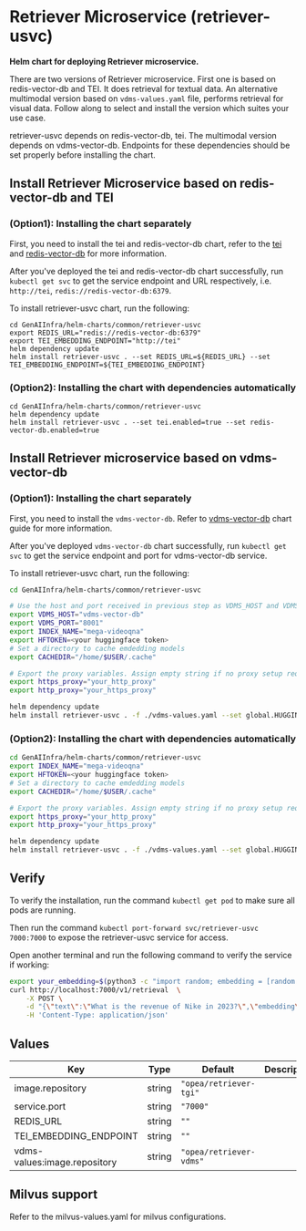 # Retriever Microservice (retriever-usvc)

**Helm chart for deploying Retriever microservice.**

There are two versions of Retriever microservice. First one is based on redis-vector-db and TEI. It does retrieval for textual data. An alternative multimodal version based on `vdms-values.yaml` file, performs retrieval for visual data. Follow along to select and install the version which suites your use case.

retriever-usvc depends on redis-vector-db, tei. The multimodal version depends on vdms-vector-db. Endpoints for these dependencies should be set properly before installing the chart.

## Install Retriever Microservice based on redis-vector-db and TEI

### (Option1): Installing the chart separately

First, you need to install the tei and redis-vector-db chart, refer to the [tei](../tei/README.md) and [redis-vector-db](../redis-vector-db/README.md) for more information.

After you've deployed the tei and redis-vector-db chart successfully, run `kubectl get svc` to get the service endpoint and URL respectively, i.e. `http://tei`, `redis://redis-vector-db:6379`.

To install retriever-usvc chart, run the following:

```console
cd GenAIInfra/helm-charts/common/retriever-usvc
export REDIS_URL="redis://redis-vector-db:6379"
export TEI_EMBEDDING_ENDPOINT="http://tei"
helm dependency update
helm install retriever-usvc . --set REDIS_URL=${REDIS_URL} --set TEI_EMBEDDING_ENDPOINT=${TEI_EMBEDDING_ENDPOINT}
```

### (Option2): Installing the chart with dependencies automatically

```console
cd GenAIInfra/helm-charts/common/retriever-usvc
helm dependency update
helm install retriever-usvc . --set tei.enabled=true --set redis-vector-db.enabled=true
```

## Install Retriever microservice based on vdms-vector-db

### (Option1): Installing the chart separately

First, you need to install the `vdms-vector-db`. Refer to [vdms-vector-db](../vdms-vector-db) chart guide for more information.

After you've deployed `vdms-vector-db` chart successfully, run `kubectl get svc` to get the service endpoint and port for vdms-vector-db service.

To install retriever-usvc chart, run the following:

```bash
cd GenAIInfra/helm-charts/common/retriever-usvc

# Use the host and port received in previous step as VDMS_HOST and VDMS_PORT.
export VDMS_HOST="vdms-vector-db"
export VDMS_PORT="8001"
export INDEX_NAME="mega-videoqna"
export HFTOKEN=<your huggingface token>
# Set a directory to cache emdedding models
export CACHEDIR="/home/$USER/.cache"

# Export the proxy variables. Assign empty string if no proxy setup required.
export https_proxy="your_http_proxy"
export http_proxy="your_https_proxy"

helm dependency update
helm install retriever-usvc . -f ./vdms-values.yaml --set global.HUGGINGFACEHUB_API_TOKEN=${HFTOKEN} --set indexName=${INDEX_NAME} --set global.cacheUseHostPath=${CACHEDIR} --set global.https_proxy=${https_proxy} --set global.http_proxy=${http_proxy}

```

### (Option2): Installing the chart with dependencies automatically

```bash
cd GenAIInfra/helm-charts/common/retriever-usvc
export INDEX_NAME="mega-videoqna"
export HFTOKEN=<your huggingface token>
# Set a directory to cache emdedding models
export CACHEDIR="/home/$USER/.cache"

# Export the proxy variables. Assign empty string if no proxy setup required.
export https_proxy="your_http_proxy"
export http_proxy="your_https_proxy"

helm dependency update
helm install retriever-usvc . -f ./vdms-values.yaml --set global.HUGGINGFACEHUB_API_TOKEN=${HFTOKEN} --set indexName=${INDEX_NAME} --set global.cacheUseHostPath=${CACHEDIR} --set vdms-vector-db.enabled=true --set global.https_proxy=${https_proxy} --set global.http_proxy=${http_proxy}
```

## Verify

To verify the installation, run the command `kubectl get pod` to make sure all pods are running.

Then run the command `kubectl port-forward svc/retriever-usvc 7000:7000` to expose the retriever-usvc service for access.

Open another terminal and run the following command to verify the service if working:

```bash
export your_embedding=$(python3 -c "import random; embedding = [random.uniform(-1, 1) for _ in range(768)]; print(embedding)")
curl http://localhost:7000/v1/retrieval  \
    -X POST \
    -d "{\"text\":\"What is the revenue of Nike in 2023?\",\"embedding\":${your_embedding}}" \
    -H 'Content-Type: application/json'
```

## Values

| Key                          | Type   | Default                 | Description |
| ---------------------------- | ------ | ----------------------- | ----------- |
| image.repository             | string | `"opea/retriever-tgi"`  |             |
| service.port                 | string | `"7000"`                |             |
| REDIS_URL                    | string | `""`                    |             |
| TEI_EMBEDDING_ENDPOINT       | string | `""`                    |             |
| vdms-values:image.repository | string | `"opea/retriever-vdms"` |             |

## Milvus support

Refer to the milvus-values.yaml for milvus configurations.
